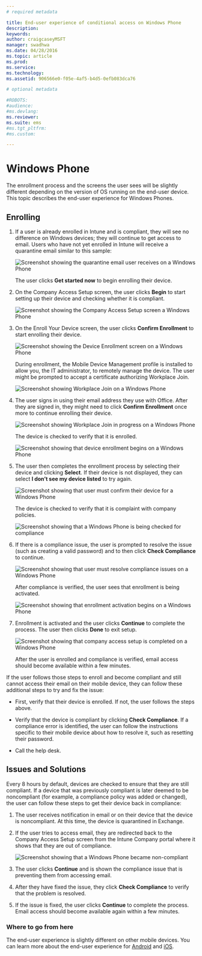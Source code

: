 ```yaml
---
# required metadata

title: End-user experience of conditional access on Windows Phone
description:
keywords:
author: craigcaseyMSFT
manager: swadhwa
ms.date: 04/28/2016
ms.topic: article
ms.prod:
ms.service:
ms.technology:
ms.assetid: 906566e0-f05e-4af5-b4d5-0efb083dca76

# optional metadata

#ROBOTS:
#audience:
#ms.devlang:
ms.reviewer:
ms.suite: ems
#ms.tgt_pltfrm:
#ms.custom:

---
```


# Windows Phone

The enrollment process and the screens the user sees will be slightly different depending on the version of OS running on the end-user device.  This topic describes the end-user experience for Windows Phones.

## Enrolling

1.  If a user is already enrolled in Intune and is compliant, they will see no difference on Windows devices; they will continue to get access to email. Users who have not yet enrolled in Intune will receive a quarantine email similar to this sample:

    ![Screenshot showing the quarantine email user receives on a Windows Phone](./media/ProtectEmail/EUX-Windows-quarantineEmail.png)

    The user clicks **Get started now** to begin enrolling their device.

2.  On the Company Access Setup screen, the user clicks **Begin** to start setting up their device and checking whether it is compliant.

    ![Screenshot showing the Company Access Setup screen a Windows Phone](./media/ProtectEmail/EUX-Windows1-company-Access-Setup.png)

3.  On the Enroll Your Device screen, the user clicks **Confirm Enrollment** to start enrolling their device.

    ![Screenshot showing the Device Enrollment screen on a Windows Phone](./media/ProtectEmail/EUX-Windows3-enroll-Device.png)

    During enrollment, the Mobile Device Management profile is installed to allow you, the IT administrator, to remotely manage the device. The user might be prompted to accept a certificate authorizing Workplace Join.

    ![Screenshot showing Workplace Join on a Windows Phone](./media/ProtectEmail/EUX-Windows4-workplaceJoin1.png)

4.  The user signs in using their email address they use with Office. After they are signed in, they might need to click **Confirm Enrollment** once more to continue enrolling their device.

    ![Screenshot showing Workplace Join in progress on a Windows Phone](./media/ProtectEmail/EUX-Windows5-workplaceJoin2.png)

    The device is checked to verify that it is enrolled.

    ![Screenshot showing that device enrollment begins on a Windows Phone](./media/ProtectEmail/EUX-Windows6-checking-Enrollment.png)

5.  The user then completes the enrollment process by selecting their device and clicking **Select**. If their device is not displayed, they can select **I don’t see my device listed** to try again.

    ![Screenshot showing that user must confirm their device for a Windows Phone](./media/ProtectEmail/EUX-Windows7-confirm-Device.png)

    The device is checked to verify that it is complaint with company policies.

    ![Screenshot showing that a Windows Phone is being checked for compliance](./media/ProtectEmail/EUX-Windows9-checking-Compliance.png)

6.  If there is a compliance issue, the user is prompted to resolve the issue (such as creating a valid password) and to then click **Check Compliance** to continue.

    ![Screenshot showing that user must resolve compliance issues on a Windows Phone](./media/ProtectEmail/EUX-Windows13-resolve-Compliance.png)

    After compliance is verified, the user sees that enrollment is being activated.

    ![Screenshot showing that enrollment activation begins on a Windows Phone](./media/ProtectEmail/EUX-Windows10-activating-Enrollment.png)

7.  Enrollment is activated and the user clicks **Continue** to complete the process. The user then clicks **Done** to exit setup.

    ![Screenshot showing that company access setup is completed on a Windows Phone](./media/ProtectEmail/EUX-Windows11-COMPLETE.png)

    After the user is enrolled and compliance is verified, email access should become available within a few minutes.

If the user follows those steps to enroll and become compliant and still cannot access their email on their mobile device, they can follow these additional steps to try and fix the issue:

-   First, verify that their device is enrolled. If not, the user follows the steps above.

-   Verify that the device is compliant by clicking **Check Compliance**. If a compliance error is identified, the user can follow the instructions specific to their mobile device about how to resolve it, such as resetting their password.

-   Call the help desk.

## Issues and Solutions
Every 8 hours by default, devices are checked to ensure that they are still compliant. If a device that was previously compliant is later deemed to be noncompliant (for example, a compliance policy was added or changed), the user can follow these steps to get their device back in compliance:

1.  The user receives notification in email or on their device that the device is noncompliant. At this time, the device is quarantined in Exchange.

2.  If the user tries to access email, they are redirected back to the Company Access Setup screen from the Intune Company portal where it shows that they are out of compliance.

    ![Screenshot showing that a Windows Phone became non-compliant](./media/ProtectEmail/EUX-Windows14-OutOfCompliance.png)

3.  The user clicks **Continue** and is shown the compliance issue that is preventing them from accessing email.

4.  After they have fixed the issue, they click **Check Compliance** to verify that the problem is resolved.

5.  If the issue is fixed, the user clicks **Continue** to complete the process. Email access should become available again within a few minutes.

### Where to go from here
The end-user experience is slightly different on other mobile devices. You can learn more about the end-user experience for [Android](end-user-experience-conditional-access-android.md) and
[iOS](end-user-experience-conditional-access-ios.md).
